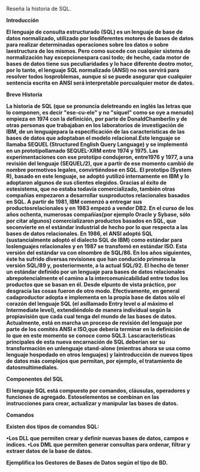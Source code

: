 Reseña la historia de SQL.

<b> Introducción

El lenguaje de consulta estructurado (SQL) es un lenguaje de base de datos normalizado, utilizado por losdiferentes motores de bases de datos para realizar determinadas operaciones sobre los datos o sobre laestructura de los mismos. Pero como sucede con cualquier sistema de normalización hay excepcionespara casi todo; de hecho, cada motor de bases de datos tiene sus peculiaridades y lo hace diferente deotro motor, por lo tanto, el lenguaje SQL normalizado (ANSI) no nos servirá para resolver todos losproblemas, aunque si se puede asegurar que cualquier sentencia escrita en ANSI será interpretable porcualquier motor de datos.

Breve Historia

La historia de SQL (que se pronuncia deletreando en inglés las letras que lo componen, es decir "ese-cu-ele" y no "siquel" como se oye a menudo) empieza en 1974 con la definición, por parte de DonaldChamberlin y de otras personas que trabajaban en los laboratorios de investigación de IBM, de un lenguajepara la especificación de las características de las bases de datos que adoptaban el modelo relacional.Este lenguaje se llamaba SEQUEL (Structured English Query Language) y se implementó en un prototipollamado SEQUEL-XRM entre 1974 y 1975. Las experimentaciones con ese prototipo condujeron, entre1976 y 1977, a una revisión del lenguaje (SEQUEL/2), que a partir de ese momento cambió de nombre pormotivos legales, convirtiéndose en SQL. El prototipo (System R), basado en este lenguaje, se adoptó yutilizó internamente en IBM y lo adoptaron algunos de sus clientes elegidos. Gracias al éxito de estesistema, que no estaba todavía comercializado, también otras compañías empezaron a desarrollar susproductos relacionales basados en SQL. A partir de 1981, IBM comenzó a entregar sus productosrelacionales y en 1983 empezó a vender DB2. En el curso de los años ochenta, numerosas compañías(por ejemplo Oracle y Sybase, sólo por citar algunos) comercializaron productos basados en SQL, que seconvierte en el estándar industrial de hecho por lo que respecta a las bases de datos relacionales.
En 1986, el ANSI adoptó SQL (sustancialmente adoptó el dialecto SQL de IBM) como estándar para loslenguajes relacionales y en 1987 se transfomó en estándar ISO. Esta versión del estándar va con elnombre de SQL/86. En los años siguientes, éste ha sufrido diversas revisiones que han conducido primeroa la versión SQL/89 y, posteriormente, a la actual SQL/92.
El   hecho   de   tener   un   estándar   definido   por   un   lenguaje   para   bases   de   datos   relacionales   abrepotencialmente el camino a la intercomunicabilidad entre todos los productos que se basan en él. Desde elpunto de vista práctico, por desgracia las cosas fueron de otro modo. Efectivamente, en general cadaproductor adopta e implementa en la propia base de datos sólo el corazón del lenguaje SQL (el asíllamado Entry level o al máximo el Intermediate level), extendiéndolo de manera individual según la propiavisión que cada cual tenga del mundo de las bases de datos.
Actualmente, está en marcha un proceso de revisión del lenguaje por parte de los comités ANSI e ISO,que   debería   terminar   en   la   definición   de   lo   que   en   este   momento   se   conoce   como   SQL3.   Lascaracterísticas principales de esta nueva encarnación de SQL deberían ser su transformación en unlenguaje   stand-alone   (mientras   ahora   se   usa   como   lenguaje   hospedado   en   otros   lenguajes)   y   laintroducción de nuevos tipos de datos más complejos que permitan, por ejemplo, el tratamiento de datosmultimediales. 

Componentes del SQL

El lenguaje SQL está compuesto por comandos, cláusulas, operadores y funciones de agregado. Estoselementos se combinan en las instrucciones para crear, actualizar y manipular las bases de datos.

Comandos

Existen dos tipos de comandos SQL:

•Los DLL que permiten crear y definir nuevas bases de datos, campos e índices. 
•Los DML que permiten generar consultas para ordenar, filtrar y extraer datos de la base de datos.

Ejemplifica los Gestores de Bases de Datos según el tipo de BD.
